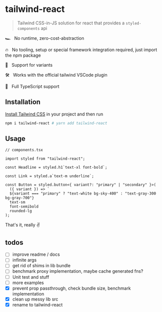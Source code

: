 # tailwind-react

> Tailwind CSS-in-JS solution for react that provides a `styled-components` api

🏎 &nbsp; No runtime, zero-cost-abstraction

🔥 &nbsp; No tooling, setup or special framework integration required, just import the npm package

🎨 &nbsp; Support for variants

🛠 &nbsp; Works with the official tailwind VSCode plugin

💪 &nbsp; Full TypeScript support

## Installation

[Install Tailwind CSS](https://tailwindcss.com/docs/installation) in your project and then run

```bash
npm i tailwind-react # yarn add tailwind-react
```

## Usage

```tsx
// components.tsx

import styled from "tailwind-react";

const Headline = styled.h1`text-xl font-bold`;

const Link = styled.a`text-m underline`;

const Button = styled.button<{ variant?: "primary" | "secondary" }>(
  ({ variant }) => `
  ${variant === "primary" ? "text-white bg-sky-400" : "text-gray-300 bg-gray-700"}
  text-sm
  font-semibold
  rounded-lg
);
```

That's it, really ✌️

## todos

- [ ] improve readme / docs
- [ ] infinite args
- [ ] get rid of shims in lib bundle
- [ ] benchmark proxy implementation, maybe cache generated fns?
- [ ] Unit test and stuff
- [ ] more examples
- [x] prevent prop passthrough, check bundle size, benchmark implementation
- [x] clean up messy lib src
- [x] rename to tailwind-react
